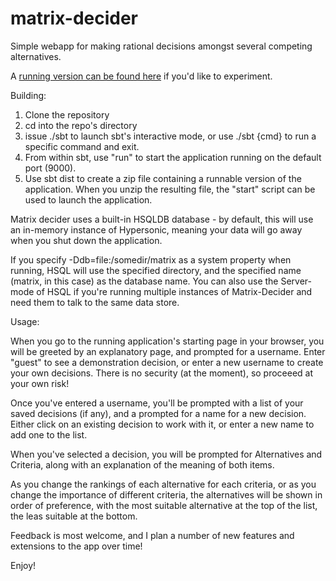 matrix-decider
==============

Simple webapp for making rational decisions amongst several competing alternatives.

A [running version can be found here](http://http://50.116.19.42:9000/) if you'd like to experiment.

Building:

1. Clone the repository
2. cd into the repo's directory
3. issue ./sbt to launch sbt's interactive mode, or use ./sbt {cmd} to run a specific command and exit.
4. From within sbt, use "run" to start the application running on the default port (9000).
5. Use sbt dist to create a zip file containing a runnable version of the application. When you unzip the resulting file, the "start" script can be used to launch the application.

Matrix decider uses a built-in HSQLDB database - by default, this will use an in-memory instance of Hypersonic, meaning your data will go away when you shut down the application.

If you specify -Ddb=file:/somedir/matrix as a system property when running, HSQL will use the specified directory, and the specified name (matrix, in this case) as the database name. You can also use the Server-mode of HSQL if you're running multiple instances of Matrix-Decider and need them to talk to the same data store.

Usage:

When you go to the running application's starting page in your browser, you will be greeted by an explanatory page, and prompted for a username. Enter "guest" to see a demonstration decision, or enter a new username to create your own decisions. There is no security (at the moment), so proceeed at your own risk!

Once you've entered a username, you'll be prompted with a list of your saved decisions (if any), and a prompted for a name for a new decision. Either click on an existing decision to work with it, or enter a new name to add one to the list.

When you've selected a decision, you will be prompted for Alternatives and Criteria, along with an explanation of the meaning of both items.

As you change the rankings of each alternative for each criteria, or as you change the importance of different criteria, the alternatives will be shown in order of preference, with the most suitable alternative at the top of the list, the leas suitable at the bottom.

Feedback is most welcome, and I plan a number of new features and extensions to the app over time!

Enjoy!


